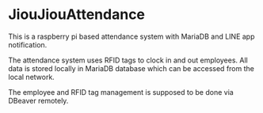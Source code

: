 # JiouJiouAttendance
This is a raspberry pi based attendance system with MariaDB and LINE app notification.

The attendance system uses RFID tags to clock in and out employees. All data is stored locally in MariaDB database which can be accessed
from the local network.

The employee and RFID tag management is supposed to be done via DBeaver remotely.
